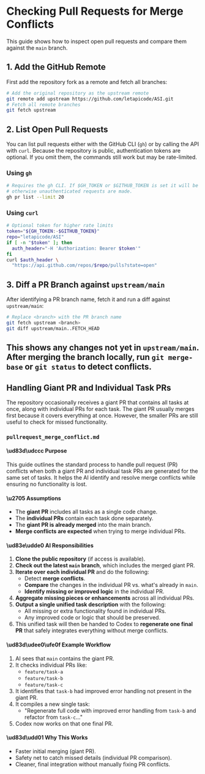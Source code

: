 # Checking Pull Requests for Merge Conflicts

This guide shows how to inspect open pull requests and compare them against the
`main` branch.

## 1. Add the GitHub Remote

First add the repository fork as a remote and fetch all branches:

```bash
# Add the original repository as the upstream remote
git remote add upstream https://github.com/letapicode/ASI.git
# Fetch all remote branches
git fetch upstream
```

## 2. List Open Pull Requests

You can list pull requests either with the GitHub CLI (`gh`) or by calling the
API with `curl`. Because the repository is public, authentication tokens are
optional. If you omit them, the commands still work but may be rate-limited.

### Using `gh`

```bash
# Requires the gh CLI. If $GH_TOKEN or $GITHUB_TOKEN is set it will be used,
# otherwise unauthenticated requests are made.
gh pr list --limit 20
```

### Using `curl`

```bash
# Optional token for higher rate limits
token="${GH_TOKEN:-$GITHUB_TOKEN}"
repo="letapicode/ASI"
if [ -n "$token" ]; then
  auth_header="-H 'Authorization: Bearer $token'"
fi
curl $auth_header \
  "https://api.github.com/repos/$repo/pulls?state=open"
```

## 3. Diff a PR Branch against `upstream/main`

After identifying a PR branch name, fetch it and run a diff against
`upstream/main`:

```bash
# Replace <branch> with the PR branch name
git fetch upstream <branch>
git diff upstream/main..FETCH_HEAD
```

This shows any changes not yet in `upstream/main`. After merging the branch
locally, run `git merge-base` or `git status` to detect conflicts.
---

## Handling Giant PR and Individual Task PRs

The repository occasionally receives a giant PR that contains all tasks at once, along with individual PRs for each task. The giant PR usually merges first because it covers everything at once. However, the smaller PRs are still useful to check for missed functionality.

### `pullrequest_merge_conflict.md`

#### \ud83d\udccc Purpose

This guide outlines the standard process to handle pull request (PR) conflicts when both a giant PR and individual task PRs are generated for the same set of tasks. It helps the AI identify and resolve merge conflicts while ensuring no functionality is lost.

#### \u2705 Assumptions

* The **giant PR** includes all tasks as a single code change.
* The **individual PRs** contain each task done separately.
* The **giant PR is already merged** into the main branch.
* **Merge conflicts are expected** when trying to merge individual PRs.

#### \ud83e\udde0 AI Responsibilities

1. **Clone the public repository** (if access is available).
2. **Check out the latest `main` branch**, which includes the merged giant PR.
3. **Iterate over each individual PR** and do the following:
   * Detect **merge conflicts**.
   * **Compare** the changes in the individual PR vs. what's already in `main`.
   * **Identify missing or improved logic** in the individual PR.
4. **Aggregate missing pieces or enhancements** across all individual PRs.
5. **Output a single unified task description** with the following:
   * All missing or extra functionality found in individual PRs.
   * Any improved code or logic that should be preserved.
6. This unified task will then be handed to Codex to **regenerate one final PR** that safely integrates everything without merge conflicts.

#### \ud83d\udee0\ufe0f Example Workflow

1. AI sees that `main` contains the giant PR.
2. It checks individual PRs like:
   * `feature/task-a`
   * `feature/task-b`
   * `feature/task-c`
3. It identifies that `task-b` had improved error handling not present in the giant PR.
4. It compiles a new single task:
   * "Regenerate full code with improved error handling from `task-b` and refactor from `task-c`..."
5. Codex now works on that one final PR.

#### \ud83d\udd01 Why This Works

* Faster initial merging (giant PR).
* Safety net to catch missed details (individual PR comparison).
* Cleaner, final integration without manually fixing PR conflicts.
